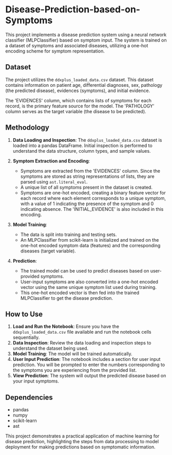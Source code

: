 # Disease-Prediction-based-on-Symptoms


This project implements a disease prediction system using a neural network classifier (MLPClassifier) based on symptom input. The system is trained on a dataset of symptoms and associated diseases, utilizing a one-hot encoding scheme for symptom representation.

## Dataset

The project utilizes the `ddxplus_loaded_data.csv` dataset. This dataset contains information on patient age, differential diagnoses, sex, pathology (the predicted disease), evidences (symptoms), and initial evidence.

The 'EVIDENCES' column, which contains lists of symptoms for each record, is the primary feature source for the model. The 'PATHOLOGY' column serves as the target variable (the disease to be predicted).

## Methodology

1.  **Data Loading and Inspection**: The `ddxplus_loaded_data.csv` dataset is loaded into a pandas DataFrame. Initial inspection is performed to understand the data structure, column types, and sample values.

2.  **Symptom Extraction and Encoding**:
    *   Symptoms are extracted from the 'EVIDENCES' column. Since the symptoms are stored as string representations of lists, they are parsed using `ast.literal_eval`.
    *   A unique list of all symptoms present in the dataset is created.
    *   Symptoms are one-hot encoded, creating a binary feature vector for each record where each element corresponds to a unique symptom, with a value of 1 indicating the presence of the symptom and 0 indicating absence. The 'INITIAL_EVIDENCE' is also included in this encoding.

3.  **Model Training**:
    *   The data is split into training and testing sets.
    *   An MLPClassifier from scikit-learn is initialized and trained on the one-hot encoded symptom data (features) and the corresponding diseases (target variable).

4.  **Prediction**:
    *   The trained model can be used to predict diseases based on user-provided symptoms.
    *   User-input symptoms are also converted into a one-hot encoded vector using the same unique symptom list used during training.
    *   This one-hot encoded vector is then fed into the trained MLPClassifier to get the disease prediction.

## How to Use

1.  **Load and Run the Notebook**: Ensure you have the `ddxplus_loaded_data.csv` file available and run the notebook cells sequentially.
2.  **Data Inspection**: Review the data loading and inspection steps to understand the dataset being used.
3.  **Model Training**: The model will be trained automatically.
4.  **User Input Prediction**: The notebook includes a section for user input prediction. You will be prompted to enter the numbers corresponding to the symptoms you are experiencing from the provided list.
5.  **View Prediction**: The system will output the predicted disease based on your input symptoms.

## Dependencies

*   pandas
*   numpy
*   scikit-learn
*   ast

This project demonstrates a practical application of machine learning for disease prediction, highlighting the steps from data processing to model deployment for making predictions based on symptomatic information.
